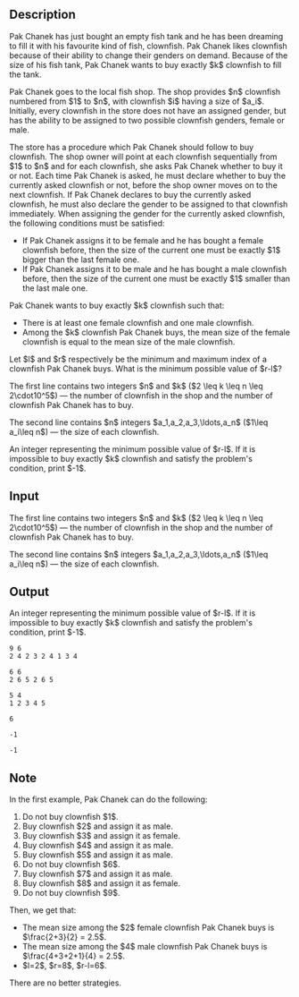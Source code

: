 ## Description

<div><p>Pak Chanek has just bought an empty fish tank and he has been dreaming to fill it with his favourite kind of fish, clownfish. Pak Chanek likes clownfish because of their ability to change their genders on demand. Because of the size of his fish tank, Pak Chanek wants to buy exactly $k$ clownfish to fill the tank.</p><p>Pak Chanek goes to the local fish shop. The shop provides $n$ clownfish numbered from $1$ to $n$, with clownfish $i$ having a size of $a_i$. Initially, every clownfish in the store does not have an assigned gender, but has the ability to be assigned to two possible clownfish genders, female or male.</p><p>The store has a procedure which Pak Chanek should follow to buy clownfish. The shop owner will point at each clownfish sequentially from $1$ to $n$ and for each clownfish, she asks Pak Chanek whether to buy it or not. Each time Pak Chanek is asked, he must declare whether to buy the currently asked clownfish or not, before the shop owner moves on to the next clownfish. If Pak Chanek declares to buy the currently asked clownfish, he must also declare the gender to be assigned to that clownfish immediately. When assigning the gender for the currently asked clownfish, the following conditions must be satisfied: </p><ul> <li> If Pak Chanek assigns it to be female and he has bought a female clownfish before, then the size of the current one must be exactly $1$ <span class="tex-font-style-bf">bigger</span> than the last female one. </li><li> If Pak Chanek assigns it to be male and he has bought a male clownfish before, then the size of the current one must be exactly $1$ <span class="tex-font-style-bf">smaller</span> than the last male one. </li></ul><p>Pak Chanek wants to buy exactly $k$ clownfish such that: </p><ul> <li> There is at least one female clownfish and one male clownfish. </li><li> Among the $k$ clownfish Pak Chanek buys, the mean size of the female clownfish is equal to the mean size of the male clownfish. </li></ul><p>Let $l$ and $r$ respectively be the minimum and maximum <span class="tex-font-style-bf">index</span> of a clownfish Pak Chanek buys. What is the minimum possible value of $r-l$?</p></div><div class="input-specification"><p>The first line contains two integers $n$ and $k$ ($2 \leq k \leq n \leq 2\cdot10^5$) — the number of clownfish in the shop and the number of clownfish Pak Chanek has to buy.</p><p>The second line contains $n$ integers $a_1,a_2,a_3,\ldots,a_n$ ($1\leq a_i\leq n$) — the size of each clownfish.</p></div><div class="output-specification"><p>An integer representing the minimum possible value of $r-l$. If it is impossible to buy exactly $k$ clownfish and satisfy the problem's condition, print $-1$.</p></div>

## Input

<p>The first line contains two integers $n$ and $k$ ($2 \leq k \leq n \leq 2\cdot10^5$) — the number of clownfish in the shop and the number of clownfish Pak Chanek has to buy.</p><p>The second line contains $n$ integers $a_1,a_2,a_3,\ldots,a_n$ ($1\leq a_i\leq n$) — the size of each clownfish.</p>

## Output

<p>An integer representing the minimum possible value of $r-l$. If it is impossible to buy exactly $k$ clownfish and satisfy the problem's condition, print $-1$.</p>





```input1
9 6
2 4 2 3 2 4 1 3 4
```




```input2
6 6
2 6 5 2 6 5
```




```input3
5 4
1 2 3 4 5
```




```output1
6
```




```output2
-1
```




```output3
-1
```



## Note

<p>In the first example, Pak Chanek can do the following: </p><ol> <li> Do not buy clownfish $1$. </li><li> Buy clownfish $2$ and assign it as male. </li><li> Buy clownfish $3$ and assign it as female. </li><li> Buy clownfish $4$ and assign it as male. </li><li> Buy clownfish $5$ and assign it as male. </li><li> Do not buy clownfish $6$. </li><li> Buy clownfish $7$ and assign it as male. </li><li> Buy clownfish $8$ and assign it as female. </li><li> Do not buy clownfish $9$. </li></ol><p>Then, we get that: </p><ul> <li> The mean size among the $2$ female clownfish Pak Chanek buys is $\frac{2+3}{2} = 2.5$. </li><li> The mean size among the $4$ male clownfish Pak Chanek buys is $\frac{4+3+2+1}{4} = 2.5$. </li><li> $l=2$, $r=8$, $r-l=6$. </li></ul><p>There are no better strategies.</p>
